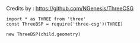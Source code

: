 Credits by : https://github.com/NGenesis/ThreeCSG

```
import * as THREE from 'three'
const ThreeBSP = require('three-csg')(THREE)
```

```
new ThreeBSP(child.geometry)
```
